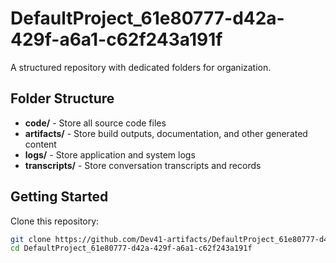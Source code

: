 # DefaultProject_61e80777-d42a-429f-a6a1-c62f243a191f
A structured repository with dedicated folders for organization.

## Folder Structure

- **code/** - Store all source code files
- **artifacts/** - Store build outputs, documentation, and other generated content
- **logs/** - Store application and system logs
- **transcripts/** - Store conversation transcripts and records

## Getting Started

Clone this repository:
```bash
git clone https://github.com/Dev41-artifacts/DefaultProject_61e80777-d42a-429f-a6a1-c62f243a191f
cd DefaultProject_61e80777-d42a-429f-a6a1-c62f243a191f
```
